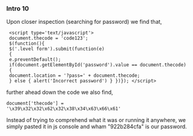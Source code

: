 ### Intro 10

Upon closer inspection (searching for password) we find that, 
```
 <script type='text/javascript'>
 document.thecode = 'code123';
 $(function(){
 $('.level form').submit(function(e) 
 {
 e.preventDefault(); 
 if(document.getElementById('password').value == document.thecode) 
 { 
 document.location = '?pass=' + document.thecode; 
 } else { alert('Incorrect password') } })}); </script>
```

further ahead down the code we also find, 

```
document['thecode'] = 
'\x39\x32\x32\x62\x32\x38\x34\x63\x66\x61'
```

Instead of trying to comprehend what it was or running it anywhere, we simply pasted it in js console and wham "922b284cfa" is our password.
